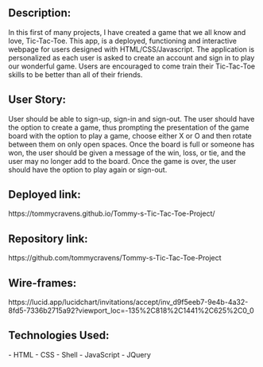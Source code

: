 <h2>Description:</h2> In this first of many projects, I have created a game that we all know and love, Tic-Tac-Toe. This app, is a deployed, functioning and interactive webpage for users designed with HTML/CSS/Javascript. The application is personalized as each user is asked to create an account and sign in to play our wonderful game. Users are encouraged to come train their Tic-Tac-Toe skills to be better than all of their friends.

<h2>User Story:</h2> User should be able to sign-up, sign-in and sign-out. The user should have the option to create a game, thus prompting the presentation of the game board with the option to play a game, choose either X or O and then rotate between them on only open spaces. Once the board is full or someone has won, the user should be given a message of the win, loss, or tie, and the user may no longer add to the board. Once the game is over, the user should have the option to play again or sign-out.

<h2>Deployed link:</h2> https://tommycravens.github.io/Tommy-s-Tic-Tac-Toe-Project/

<h2>Repository link:</h2> https://github.com/tommycravens/Tommy-s-Tic-Tac-Toe-Project

<h2>Wire-frames:</h2> https://lucid.app/lucidchart/invitations/accept/inv_d9f5eeb7-9e4b-4a32-8fd5-7336b2715a92?viewport_loc=-135%2C818%2C1441%2C625%2C0_0




<h2>Technologies Used:</h2>
- HTML
- CSS
- Shell
- JavaScript
- JQuery
